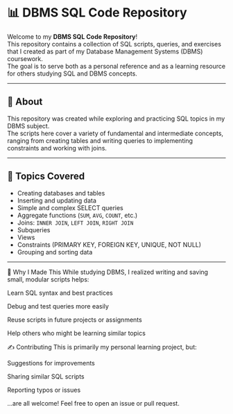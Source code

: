 # 📊 DBMS SQL Code Repository

Welcome to my **DBMS SQL Code Repository**!  
This repository contains a collection of SQL scripts, queries, and exercises that I created as part of my Database Management Systems (DBMS) coursework.  
The goal is to serve both as a personal reference and as a learning resource for others studying SQL and DBMS concepts.

---

## 📌 About

This repository was created while exploring and practicing SQL topics in my DBMS subject.  
The scripts here cover a variety of fundamental and intermediate concepts, ranging from creating tables and writing queries to implementing constraints and working with joins.

---

## 🧠 Topics Covered

- Creating databases and tables
- Inserting and updating data
- Simple and complex SELECT queries
- Aggregate functions (`SUM`, `AVG`, `COUNT`, etc.)
- Joins: `INNER JOIN`, `LEFT JOIN`, `RIGHT JOIN`
- Subqueries
- Views
- Constraints (PRIMARY KEY, FOREIGN KEY, UNIQUE, NOT NULL)
- Grouping and sorting data

---
📖 Why I Made This
While studying DBMS, I realized writing and saving small, modular scripts helps:

Learn SQL syntax and best practices

Debug and test queries more easily

Reuse scripts in future projects or assignments

Help others who might be learning similar topics

✍️ Contributing
This is primarily my personal learning project, but:

Suggestions for improvements

Sharing similar SQL scripts

Reporting typos or issues

…are all welcome! Feel free to open an issue or pull request.
